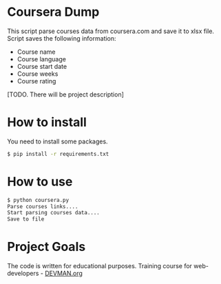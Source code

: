 # Coursera Dump
This script parse courses data from coursera.com and save it to xlsx file.<br>
Script saves the following information:
* Course name
* Course language
* Course start date
* Course weeks
* Course rating

[TODO. There will be project description]
# How to install
You need to install some packages.
```bash
$ pip install -r requirements.txt
```

# How to use
```bash
$ python coursera.py
Parse courses links....
Start parsing courses data....
Save to file
```
# Project Goals

The code is written for educational purposes. Training course for web-developers - [DEVMAN.org](https://devman.org)
